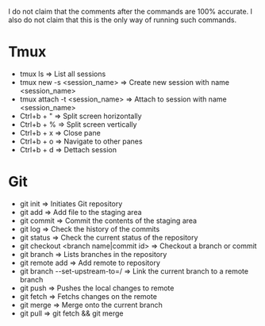 I do not claim that the comments after the commands are 100% accurate.
I also do not claim that this is the only way of running such commands.

# Tmux
- tmux ls => List all sessions
- tmux new -s <session_name> => Create new session with name <session_name>
- tmux attach -t <session_name> => Attach to session with name <session_name>
- Ctrl+b + " => Split screen horizontally
- Ctrl+b + % => Split screen vertically
- Ctrl+b + x => Close pane
- Ctrl+b + o => Navigate to other panes
- Ctrl+b + d => Dettach session

# Git
- git init => Initiates Git repository
- git add <file> => Add file to the staging area
- git commit => Commit the contents of the staging area
- git log => Check the history of the commits
- git status => Check the current status of the repository
- git checkout <branch name|commit id> => Checkout a branch or commit
- git branch => Lists branches in the repository
- git remote add <remote name> <url> => Add remote to repository
- git branch --set-upstream-to=<remote name>/<remote branch> => Link the current branch to a remote branch
- git push => Pushes the local changes to remote
- git fetch => Fetchs changes on the remote
- git merge <branch> => Merge <branch> onto the current branch
- git pull => git fetch && git merge 
